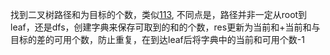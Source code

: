 找到二叉树路径和为目标的个数，类似[113](../0113), 不同点是，路径并非一定从root到leaf，还是dfs，创建字典来保存可取到的和的个数，res更新为当前和+当前和与目标的差的可用个数，防止重复，在到达leaf后将字典中的当前和可用个数-1